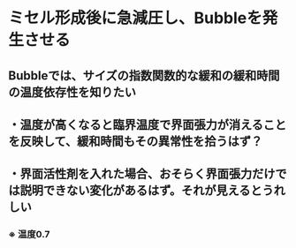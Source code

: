 # ミセル形成後に急減圧し、Bubbleを発生させる

## Bubbleでは、サイズの指数関数的な緩和の緩和時間の温度依存性を知りたい

## ・温度が高くなると臨界温度で界面張力が消えることを反映して、緩和時間もその異常性を拾うはず？

## ・界面活性剤を入れた場合、おそらく界面張力だけでは説明できない変化があるはず。それが見えるとうれしい

### ※ 温度0.7
